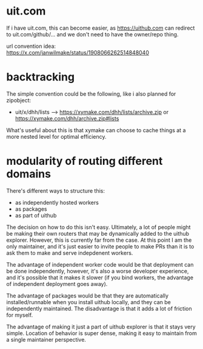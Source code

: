 # uit.com

If i have uit.com, this can become easier, as https://uithub.com can redirect to uit.com/github/... and we don't need to have the owner/repo thing.

url convention idea: https://x.com/janwilmake/status/1908066262514848040

# backtracking

The simple convention could be the following, like i also planned for zipobject:

- uit/x/dhh/lists --> https://xymake.com/dhh/lists/archive.zip or https://xymake.com/dhh/archive.zip#lists

What's useful about this is that xymake can choose to cache things at a more nested level for optimal efficiency.

# modularity of routing different domains

There's different ways to structure this:

- as independently hosted workers
- as packages
- as part of uithub

The decision on how to do this isn't easy. Ultimately, a lot of people might be making their own routers that may be dynamically added to the uithub explorer. However, this is currently far from the case. At this point I am the only maintainer, and it's just easier to invite people to make PRs than it is to ask them to make and serve indepdenent workers.

The advantage of independent worker code would be that deployment can be done independently, however, it's also a worse developer experience, and it's possible that it makes it slower (if you bind workers, the advantage of independent deployment goes away).

The advantage of packages would be that they are automatically installed/runnable when you install uithub locally, and they can be independently maintained. The disadvantage is that it adds a lot of friction for myself.

The advantage of making it just a part of uithub explorer is that it stays very simple. Location of behavior is super dense, making it easy to maintain from a single maintainer perspective.
